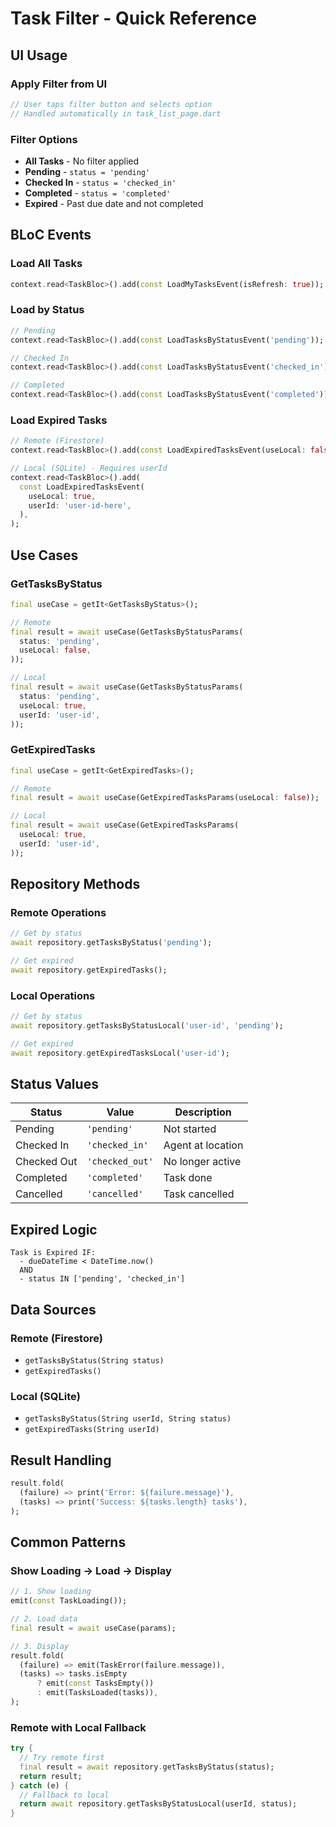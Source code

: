 # Task Filter - Quick Reference

## UI Usage

### Apply Filter from UI
```dart
// User taps filter button and selects option
// Handled automatically in task_list_page.dart
```

### Filter Options
- **All Tasks** - No filter applied
- **Pending** - `status = 'pending'`
- **Checked In** - `status = 'checked_in'`  
- **Completed** - `status = 'completed'`
- **Expired** - Past due date and not completed

## BLoC Events

### Load All Tasks
```dart
context.read<TaskBloc>().add(const LoadMyTasksEvent(isRefresh: true));
```

### Load by Status
```dart
// Pending
context.read<TaskBloc>().add(const LoadTasksByStatusEvent('pending'));

// Checked In
context.read<TaskBloc>().add(const LoadTasksByStatusEvent('checked_in'));

// Completed
context.read<TaskBloc>().add(const LoadTasksByStatusEvent('completed'));
```

### Load Expired Tasks
```dart
// Remote (Firestore)
context.read<TaskBloc>().add(const LoadExpiredTasksEvent(useLocal: false));

// Local (SQLite) - Requires userId
context.read<TaskBloc>().add(
  const LoadExpiredTasksEvent(
    useLocal: true,
    userId: 'user-id-here',
  ),
);
```

## Use Cases

### GetTasksByStatus
```dart
final useCase = getIt<GetTasksByStatus>();

// Remote
final result = await useCase(GetTasksByStatusParams(
  status: 'pending',
  useLocal: false,
));

// Local
final result = await useCase(GetTasksByStatusParams(
  status: 'pending',
  useLocal: true,
  userId: 'user-id',
));
```

### GetExpiredTasks
```dart
final useCase = getIt<GetExpiredTasks>();

// Remote
final result = await useCase(GetExpiredTasksParams(useLocal: false));

// Local
final result = await useCase(GetExpiredTasksParams(
  useLocal: true,
  userId: 'user-id',
));
```

## Repository Methods

### Remote Operations
```dart
// Get by status
await repository.getTasksByStatus('pending');

// Get expired
await repository.getExpiredTasks();
```

### Local Operations
```dart
// Get by status
await repository.getTasksByStatusLocal('user-id', 'pending');

// Get expired
await repository.getExpiredTasksLocal('user-id');
```

## Status Values

| Status | Value | Description |
|--------|-------|-------------|
| Pending | `'pending'` | Not started |
| Checked In | `'checked_in'` | Agent at location |
| Checked Out | `'checked_out'` | No longer active |
| Completed | `'completed'` | Task done |
| Cancelled | `'cancelled'` | Task cancelled |

## Expired Logic

```
Task is Expired IF:
  - dueDateTime < DateTime.now()
  AND
  - status IN ['pending', 'checked_in']
```

## Data Sources

### Remote (Firestore)
- `getTasksByStatus(String status)`
- `getExpiredTasks()`

### Local (SQLite)
- `getTasksByStatus(String userId, String status)`
- `getExpiredTasks(String userId)`

## Result Handling

```dart
result.fold(
  (failure) => print('Error: ${failure.message}'),
  (tasks) => print('Success: ${tasks.length} tasks'),
);
```

## Common Patterns

### Show Loading → Load → Display
```dart
// 1. Show loading
emit(const TaskLoading());

// 2. Load data
final result = await useCase(params);

// 3. Display
result.fold(
  (failure) => emit(TaskError(failure.message)),
  (tasks) => tasks.isEmpty
      ? emit(const TasksEmpty())
      : emit(TasksLoaded(tasks)),
);
```

### Remote with Local Fallback
```dart
try {
  // Try remote first
  final result = await repository.getTasksByStatus(status);
  return result;
} catch (e) {
  // Fallback to local
  return await repository.getTasksByStatusLocal(userId, status);
}
```
